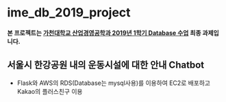 # ime_db_2019_project

#### 본 프로젝트는 [가천대학교 산업경영공학과 2019년 1학기 Database 수업](https://github.com/TEAMLAB-Lecture/database-101) 최종 과제입니다.

## 서울시 한강공원 내의 운동시설에 대한 안내 Chatbot
- Flask와 AWS의 RDS(Database는 mysql사용)를 이용하여 EC2로 배포하고 Kakao의 플러스친구 이용
